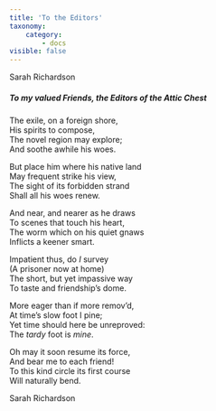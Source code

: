 ```yaml
---
title: 'To the Editors'
taxonomy:
    category:
        - docs
visible: false
---
```


<div class="author">Sarah Richardson</div>

##### To my valued Friends, the Editors of the Attic Chest  
  
The exile, on a foreign shore,  
His spirits to compose,  
The novel region may explore;  
And soothe awhile his woes.  
  
But place him where his native land  
May frequent strike his view,  
The sight of its forbidden strand  
Shall all his woes renew.  
  
And near, and nearer as he draws  
To scenes that touch his heart,  
The worm which on his quiet gnaws  
Inflicts a keener smart.  
  
Impatient thus, do *I* survey  
(A prisoner now at home)  
The short, but yet impassive way  
To taste and friendship’s dome.  
  
More eager than if more remov’d,  
At time’s slow foot I pine;  
Yet time should here be unreproved:  
The *tardy* foot is *mine*.  
  
Oh may it soon resume its force,  
And bear me to each friend!  
To this kind circle its first course  
Will naturally bend.  
  
Sarah Richardson